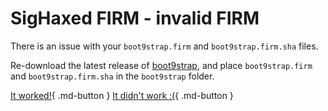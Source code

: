 # SigHaxed FIRM - invalid FIRM

There is an issue with your `boot9strap.firm` and `boot9strap.firm.sha` files. 

Re-download the latest release of [boot9strap](https://github.com/SciresM/boot9strap/releases/download/1.4/boot9strap-1.4.zip), and place `boot9strap.firm` and `boot9strap.firm.sha` in the `boot9strap` folder.

[It worked!](/troubleshoot/issue/success){ .md-button }
[It didn't work :(](/troubleshoot/issue/failure){ .md-button }